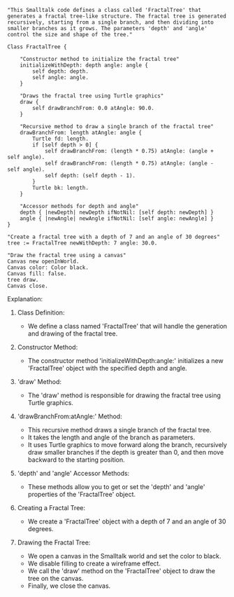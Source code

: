 ```smalltalk
"This Smalltalk code defines a class called 'FractalTree' that generates a fractal tree-like structure. The fractal tree is generated recursively, starting from a single branch, and then dividing into smaller branches as it grows. The parameters 'depth' and 'angle' control the size and shape of the tree."

Class FractalTree {

    "Constructor method to initialize the fractal tree"
    initializeWithDepth: depth angle: angle {
        self depth: depth.
        self angle: angle.
    }

    "Draws the fractal tree using Turtle graphics"
    draw {
        self drawBranchFrom: 0.0 atAngle: 90.0.
    }

    "Recursive method to draw a single branch of the fractal tree"
    drawBranchFrom: length atAngle: angle {
        Turtle fd: length.
        if [self depth > 0] {
            self drawBranchFrom: (length * 0.75) atAngle: (angle + self angle).
            self drawBranchFrom: (length * 0.75) atAngle: (angle - self angle).
            self depth: (self depth - 1).
        }
        Turtle bk: length.
    }

    "Accessor methods for depth and angle"
    depth { |newDepth| newDepth ifNotNil: [self depth: newDepth] }
    angle { |newAngle| newAngle ifNotNil: [self angle: newAngle] }
}

"Create a fractal tree with a depth of 7 and an angle of 30 degrees"
tree := FractalTree newWithDepth: 7 angle: 30.0.

"Draw the fractal tree using a canvas"
Canvas new openInWorld.
Canvas color: Color black.
Canvas fill: false.
tree draw.
Canvas close.
```

Explanation:

1. Class Definition:
   - We define a class named 'FractalTree' that will handle the generation and drawing of the fractal tree.

2. Constructor Method:
   - The constructor method 'initializeWithDepth:angle:' initializes a new 'FractalTree' object with the specified depth and angle.

3. 'draw' Method:
   - The 'draw' method is responsible for drawing the fractal tree using Turtle graphics.

4. 'drawBranchFrom:atAngle:' Method:
   - This recursive method draws a single branch of the fractal tree.
   - It takes the length and angle of the branch as parameters.
   - It uses Turtle graphics to move forward along the branch, recursively draw smaller branches if the depth is greater than 0, and then move backward to the starting position.

5. 'depth' and 'angle' Accessor Methods:
   - These methods allow you to get or set the 'depth' and 'angle' properties of the 'FractalTree' object.

6. Creating a Fractal Tree:
   - We create a 'FractalTree' object with a depth of 7 and an angle of 30 degrees.

7. Drawing the Fractal Tree:
   - We open a canvas in the Smalltalk world and set the color to black.
   - We disable filling to create a wireframe effect.
   - We call the 'draw' method on the 'FractalTree' object to draw the tree on the canvas.
   - Finally, we close the canvas.